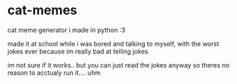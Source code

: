# cat-memes
cat meme generator i made in python :3

made it at school while i was bored and talking to myself, with the worst jokes ever because im really bad at telling jokes

im not sure if it works.. but you can just read the jokes anyway so theres no reason to acctualy run it....
uhm
